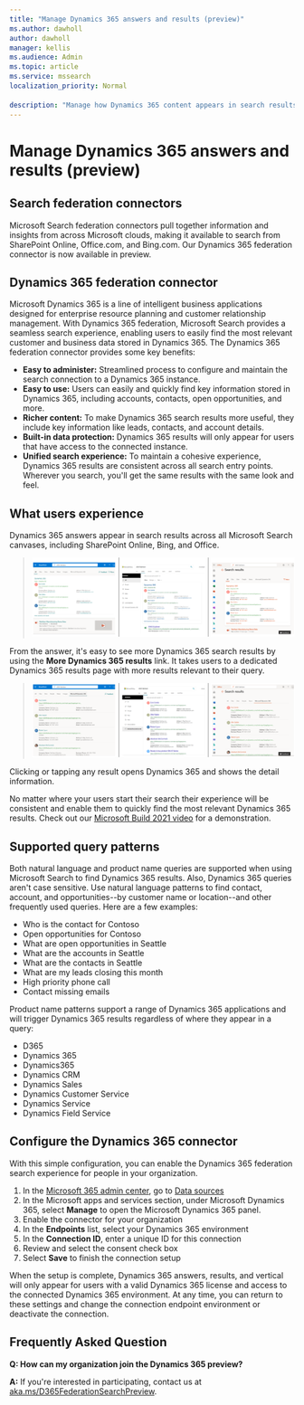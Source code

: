 ```yaml
---
title: "Manage Dynamics 365 answers and results (preview)"
ms.author: dawholl
author: dawholl
manager: kellis
ms.audience: Admin
ms.topic: article
ms.service: mssearch
localization_priority: Normal

description: "Manage how Dynamics 365 content appears in search results"
---
```

# Manage Dynamics 365 answers and results (preview)

## Search federation connectors

Microsoft Search federation connectors pull together information and insights from across Microsoft clouds, making it available to search from SharePoint Online, Office.com, and Bing.com. Our Dynamics 365 federation connector is now available in preview.

## Dynamics 365 federation connector

Microsoft Dynamics 365 is a line of intelligent business applications designed for enterprise resource planning and customer relationship management. With Dynamics 365 federation, Microsoft Search provides a seamless search experience, enabling users to easily find the most relevant customer and business data stored in Dynamics 365. The Dynamics 365 federation connector provides some key benefits:

* **Easy to administer:** Streamlined process to configure and maintain the search connection to a Dynamics 365 instance.
* **Easy to use:** Users can easily and quickly find key information stored in Dynamics 365, including accounts, contacts, open opportunities, and more.
* **Richer content:** To make Dynamics 365 search results more useful, they include key information like leads, contacts, and account details.
* **Built-in data protection:** Dynamics 365 results will only appear for users that have access to the connected instance.
* **Unified search experience:** To maintain a cohesive experience, Dynamics 365 results are consistent across all search entry points. Wherever you search, you'll get the same results with the same look and feel.

## What users experience

Dynamics 365 answers appear in search results across all Microsoft Search canvases, including SharePoint Online, Bing, and Office.
> ![Screenshot of Dynamics 365 answers on SharePoint, Bing, and Office](media/dynamics365/dynamics365-answer.png)

From the answer, it's easy to see more Dynamics 365 search results by using the **More Dynamics 365 results** link. It takes users to a dedicated Dynamics 365 results page with more results relevant to their query.
> ![Screenshot of Dynamics 365 vertical and results on SharePoint, Bing, and Office](media/dynamics365/dynamics365-vertical.png)

Clicking or tapping any result opens Dynamics 365 and shows the detail information.

No matter where your users start their search their experience will be consistent and enable them to quickly find the most relevant Dynamics 365 results. Check out our [Microsoft Build 2021 video](https://youtu.be/TH9QUkQoEJM) for a demonstration.

## Supported query patterns

Both natural language and product name queries are supported when using Microsoft Search to find Dynamics 365 results. Also, Dynamics 365 queries aren't case sensitive. Use natural language patterns to find contact, account, and opportunities--by customer name or location--and other frequently used queries. Here are a few examples:

* Who is the contact for Contoso
* Open opportunities for Contoso
* What are open opportunities in Seattle
* What are the accounts in Seattle
* What are the contacts in Seattle
* What are my leads closing this month
* High priority phone call
* Contact missing emails

Product name patterns support a range of Dynamics 365 applications and will trigger Dynamics 365 results regardless of where they appear in a query:

* D365
* Dynamics 365
* Dynamics365
* Dynamics CRM
* Dynamics Sales
* Dynamics Customer Service
* Dynamics Service
* Dynamics Field Service

## Configure the Dynamics 365 connector

With this simple configuration, you can enable the Dynamics 365 federation search experience for people in your organization.

1. In the [Microsoft 365 admin center](https://admin.microsoft.com), go to [Data sources](https://admin.microsoft.com/Adminportal/Home#/MicrosoftSearch/connectors)
2. In the Microsoft apps and services section, under Microsoft Dynamics 365, select **Manage** to open the Microsoft Dynamics 365 panel.
3. Enable the connector for your organization
4. In the **Endpoints** list, select your Dynamics 365 environment
5. In the **Connection ID**, enter a unique ID for this connection
6. Review and select the consent check box
7. Select **Save** to finish the connection setup

When the setup is complete, Dynamics 365 answers, results, and vertical will only appear for users with a valid Dynamics 365 license and access to the connected Dynamics 365 environment. At any time, you can return to these settings and change the connection endpoint environment or deactivate the connection.

## Frequently Asked Question

**Q: How can my organization join the Dynamics 365 preview?**

**A:** If you're interested in participating, contact us at [aka.ms/D365FederationSearchPreview](https://aka.ms/D365FederationSearchPreview).